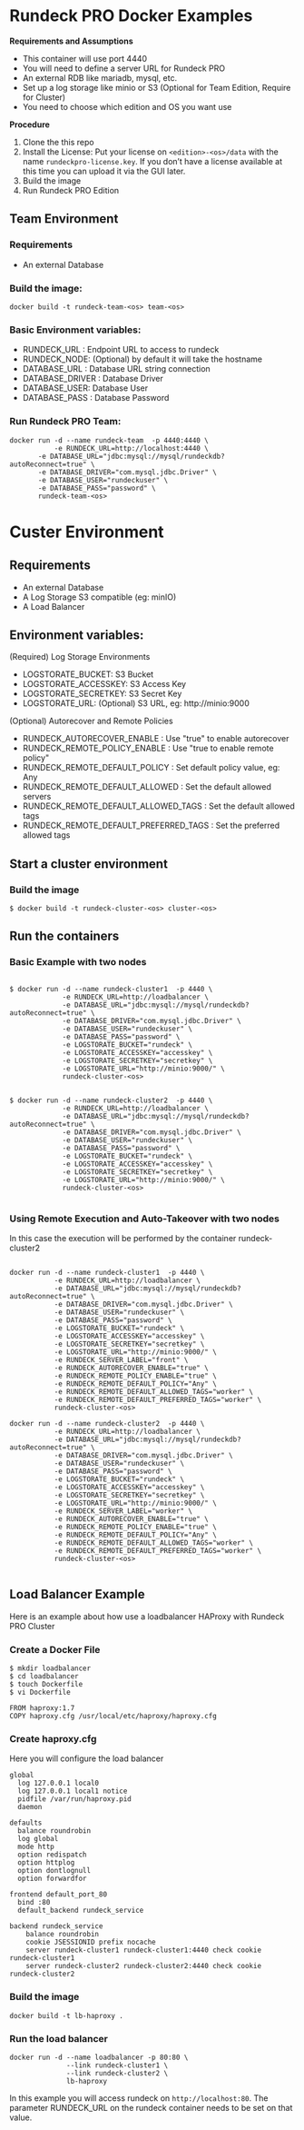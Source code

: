 # Rundeck PRO Docker Examples


**Requirements and Assumptions**
* This container will use port 4440
* You will need to define a server URL for Rundeck PRO
* An external RDB like mariadb, mysql, etc.
* Set up a log storage like minio or S3 (Optional for Team Edition, Require for Cluster) 
* You need to choose which edition and OS you want use 


**Procedure**
1. Clone the this repo
1. Install the License: Put your license on `<edition>-<os>/data` with the name `rundeckpro-license.key`. 
If you don’t have a license available at this time you can upload it via the GUI later.
1. Build the image
1. Run Rundeck PRO Edition



## Team Environment 

### Requirements

* An external Database

### Build the image: 

```
docker build -t rundeck-team-<os> team-<os>
```

### Basic Environment variables:

* RUNDECK_URL : Endpoint URL to access to rundeck
* RUNDECK_NODE: (Optional) by default it will take the hostname
* DATABASE_URL : Database URL string connection
* DATABASE_DRIVER : Database Driver
* DATABASE_USER: Database User
* DATABASE_PASS : Database Password


### Run Rundeck PRO Team: 

```
docker run -d --name rundeck-team  -p 4440:4440 \
           -e RUNDECK_URL=http://localhost:4440 \
	   -e DATABASE_URL="jdbc:mysql://mysql/rundeckdb?autoReconnect=true" \
	   -e DATABASE_DRIVER="com.mysql.jdbc.Driver" \
	   -e DATABASE_USER="rundeckuser" \
	   -e DATABASE_PASS="password" \
	   rundeck-team-<os>

```

# Custer Environment

## Requirements

* An external Database
* A Log Storage S3 compatible (eg: minIO)
* A Load Balancer

## Environment variables:

(Required) Log Storage Environments 
* LOGSTORATE_BUCKET: S3 Bucket
* LOGSTORATE_ACCESSKEY: S3 Access Key
* LOGSTORATE_SECRETKEY: S3 Secret Key
* LOGSTORATE_URL: (Optional) S3 URL, eg: http://minio:9000

(Optional) Autorecover and Remote Policies 
* RUNDECK_AUTORECOVER_ENABLE : Use "true" to enable autorecover
* RUNDECK_REMOTE_POLICY_ENABLE : Use "true to enable remote policy"
* RUNDECK_REMOTE_DEFAULT_POLICY : Set default policy value, eg: Any
* RUNDECK_REMOTE_DEFAULT_ALLOWED : Set the default allowed servers
* RUNDECK_REMOTE_DEFAULT_ALLOWED_TAGS : Set the default allowed tags
* RUNDECK_REMOTE_DEFAULT_PREFERRED_TAGS : Set the preferred allowed tags


## Start a cluster environment

### Build the image
```
$ docker build -t rundeck-cluster-<os> cluster-<os>
```

## Run the containers

### Basic Example with two nodes

```

$ docker run -d --name rundeck-cluster1  -p 4440 \
             -e RUNDECK_URL=http://loadbalancer \
             -e DATABASE_URL="jdbc:mysql://mysql/rundeckdb?autoReconnect=true" \
             -e DATABASE_DRIVER="com.mysql.jdbc.Driver" \
             -e DATABASE_USER="rundeckuser" \
             -e DATABASE_PASS="password" \
             -e LOGSTORATE_BUCKET="rundeck" \
             -e LOGSTORATE_ACCESSKEY="accesskey" \
             -e LOGSTORATE_SECRETKEY="secretkey" \
             -e LOGSTORATE_URL="http://minio:9000/" \
             rundeck-cluster-<os> 


$ docker run -d --name rundeck-cluster2  -p 4440 \
             -e RUNDECK_URL=http://loadbalancer \
             -e DATABASE_URL="jdbc:mysql://mysql/rundeckdb?autoReconnect=true" \
             -e DATABASE_DRIVER="com.mysql.jdbc.Driver" \
             -e DATABASE_USER="rundeckuser" \
             -e DATABASE_PASS="password" \
             -e LOGSTORATE_BUCKET="rundeck" \
             -e LOGSTORATE_ACCESSKEY="accesskey" \
             -e LOGSTORATE_SECRETKEY="secretkey" \
             -e LOGSTORATE_URL="http://minio:9000/" \
             rundeck-cluster-<os> 
          	  
```


### Using Remote Execution and Auto-Takeover with two nodes

In this case the execution will be performed by the container rundeck-cluster2
```

docker run -d --name rundeck-cluster1  -p 4440 \
           -e RUNDECK_URL=http://loadbalancer \
           -e DATABASE_URL="jdbc:mysql://mysql/rundeckdb?autoReconnect=true" \
           -e DATABASE_DRIVER="com.mysql.jdbc.Driver" \
           -e DATABASE_USER="rundeckuser" \
           -e DATABASE_PASS="password" \
           -e LOGSTORATE_BUCKET="rundeck" \
           -e LOGSTORATE_ACCESSKEY="accesskey" \
           -e LOGSTORATE_SECRETKEY="secretkey" \
           -e LOGSTORATE_URL="http://minio:9000/" \
           -e RUNDECK_SERVER_LABEL="front" \
           -e RUNDECK_AUTORECOVER_ENABLE="true" \
           -e RUNDECK_REMOTE_POLICY_ENABLE="true" \
           -e RUNDECK_REMOTE_DEFAULT_POLICY="Any" \
           -e RUNDECK_REMOTE_DEFAULT_ALLOWED_TAGS="worker" \
           -e RUNDECK_REMOTE_DEFAULT_PREFERRED_TAGS="worker" \
           rundeck-cluster-<os> 
          
docker run -d --name rundeck-cluster2  -p 4440 \
           -e RUNDECK_URL=http://loadbalancer \
           -e DATABASE_URL="jdbc:mysql://mysql/rundeckdb?autoReconnect=true" \
           -e DATABASE_DRIVER="com.mysql.jdbc.Driver" \
           -e DATABASE_USER="rundeckuser" \
           -e DATABASE_PASS="password" \
           -e LOGSTORATE_BUCKET="rundeck" \
           -e LOGSTORATE_ACCESSKEY="accesskey" \
           -e LOGSTORATE_SECRETKEY="secretkey" \
           -e LOGSTORATE_URL="http://minio:9000/" \
           -e RUNDECK_SERVER_LABEL="worker" \
           -e RUNDECK_AUTORECOVER_ENABLE="true" \
           -e RUNDECK_REMOTE_POLICY_ENABLE="true" \
           -e RUNDECK_REMOTE_DEFAULT_POLICY="Any" \
           -e RUNDECK_REMOTE_DEFAULT_ALLOWED_TAGS="worker" \
           -e RUNDECK_REMOTE_DEFAULT_PREFERRED_TAGS="worker" \
           rundeck-cluster-<os> 
	    
```

## Load Balancer Example

Here is an example about how use a loadbalancer HAProxy with Rundeck PRO Cluster

### Create a Docker File

```
$ mkdir loadbalancer
$ cd loadbalancer
$ touch Dockerfile
$ vi Dockerfile

FROM haproxy:1.7
COPY haproxy.cfg /usr/local/etc/haproxy/haproxy.cfg

```

### Create haproxy.cfg

Here you will configure the load balancer

```
global
  log 127.0.0.1 local0
  log 127.0.0.1 local1 notice
  pidfile /var/run/haproxy.pid
  daemon

defaults
  balance roundrobin
  log global
  mode http
  option redispatch
  option httplog
  option dontlognull
  option forwardfor

frontend default_port_80
  bind :80
  default_backend rundeck_service

backend rundeck_service
    balance roundrobin
    cookie JSESSIONID prefix nocache
    server rundeck-cluster1 rundeck-cluster1:4440 check cookie rundeck-cluster1
    server rundeck-cluster2 rundeck-cluster2:4440 check cookie rundeck-cluster2

```

### Build the image
```
docker build -t lb-haproxy .
```

### Run the load balancer

```
docker run -d --name loadbalancer -p 80:80 \
              --link rundeck-cluster1 \
              --link rundeck-cluster2 \
              lb-haproxy
```

In this example you will access rundeck on `http://localhost:80`.
The parameter RUNDECK_URL on the rundeck container needs to be set on that value.


